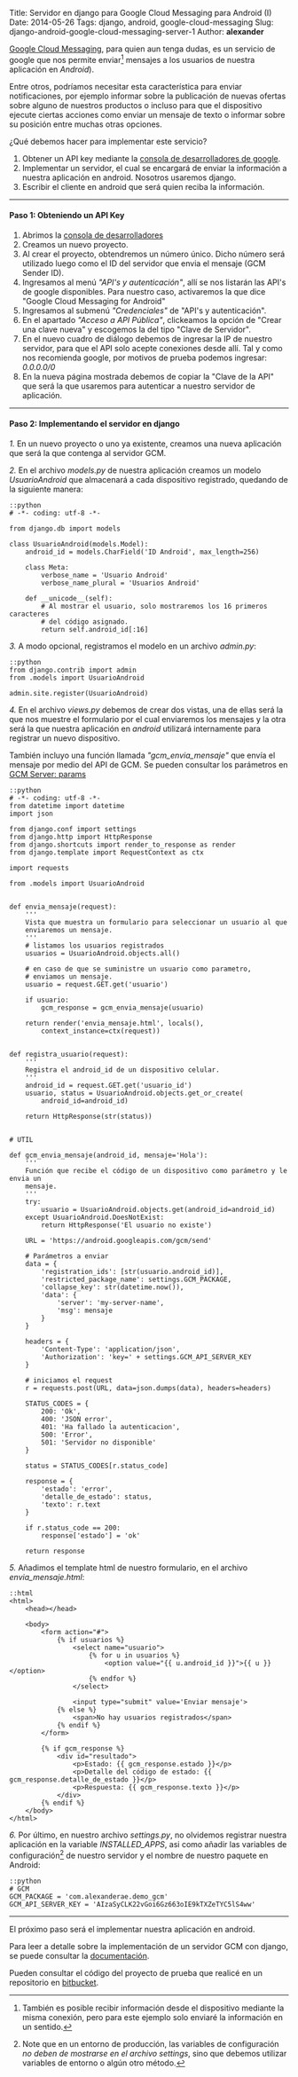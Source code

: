 Title: Servidor en django para Google Cloud Messaging para Android (I)
Date: 2014-05-26
Tags: django, android, google-cloud-messaging
Slug: django-android-google-cloud-messaging-server-1
Author: __alexander__

[Google Cloud Messaging][gcm], para quien aun tenga dudas, es un servicio de google que nos permite enviar[^1] mensajes a los usuarios de nuestra aplicación en *Android*).

Entre otros, podríamos necesitar esta característica para enviar notificaciones, por ejemplo informar sobre la publicación de nuevas ofertas sobre alguno de nuestros productos o incluso para que el dispositivo ejecute ciertas acciones como enviar un mensaje de texto o informar sobre su posición entre muchas otras opciones.

¿Qué debemos hacer para implementar este servicio?

1. Obtener un API key mediante la [consola de desarrolladores de google][gdc].
2. Implementar un servidor, el cual se encargará de enviar la información a nuestra aplicación en android. Nosotros usaremos django.
3. Escribir el cliente en android que será quien reciba la información.

- - -

#### Paso 1: Obteniendo un API Key

1. Abrimos la [consola de desarrolladores][gdc]
2. Creamos un nuevo proyecto.
3. Al crear el proyecto, obtendremos un número único. Dicho número será utilizado luego como el ID del servidor que envia el mensaje (GCM Sender ID).
4. Ingresamos al menú *"API's y autenticación"*, allí se nos listarán las API's de google disponibles. Para nuestro caso, activaremos la que dice "Google Cloud Messaging for Android"
5. Ingresamos al submenú *"Credenciales"* de "API's y autenticación".
6. En el apartado *"Acceso a API Pública"*, clickeamos la opción de "Crear una clave nueva" y escogemos la del tipo "Clave de Servidor".
7. En el nuevo cuadro de diálogo debemos de ingresar la IP de nuestro servidor, para que el API solo acepte conexiones desde allí. Tal y como nos recomienda google, por motivos de prueba podemos ingresar: *0.0.0.0/0*
8. En la nueva página mostrada debemos de copiar la "Clave de la API" que será la que usaremos para autenticar a nuestro servidor de aplicación.

- - -

#### Paso 2: Implementando el servidor en django

*1.* En un nuevo proyecto o uno ya existente, creamos una nueva aplicación que será la que contenga al servidor GCM.

*2.* En el archivo *models.py* de nuestra aplicación creamos un modelo *UsuarioAndroid* que almacenará a cada dispositivo registrado, quedando de la siguiente manera:

~~~
::python
# -*- coding: utf-8 -*-

from django.db import models

class UsuarioAndroid(models.Model):
    android_id = models.CharField('ID Android', max_length=256)

    class Meta:
        verbose_name = 'Usuario Android'
        verbose_name_plural = 'Usuarios Android'

    def __unicode__(self):
        # Al mostrar el usuario, solo mostraremos los 16 primeros caracteres
        # del código asignado.
        return self.android_id[:16]
~~~

*3.* A modo opcional, registramos el modelo en un archivo *admin.py*:

~~~
::python
from django.contrib import admin
from .models import UsuarioAndroid

admin.site.register(UsuarioAndroid)
~~~

*4.* En el archivo *views.py* debemos de crear dos vistas, una de ellas será la que nos muestre el formulario por el cual enviaremos los mensajes y la otra será la que nuestra aplicación en *android* utilizará internamente para registrar un nuevo dispositivo.

También incluyo una función llamada *"gcm_envia_mensaje"* que envía el mensaje por medio del API de GCM.
Se pueden consultar los parámetros en [GCM Server: params][gcm_parametros]

~~~
::python
# -*- coding: utf-8 -*-
from datetime import datetime
import json

from django.conf import settings
from django.http import HttpResponse
from django.shortcuts import render_to_response as render
from django.template import RequestContext as ctx

import requests

from .models import UsuarioAndroid


def envia_mensaje(request):
    '''
    Vista que muestra un formulario para seleccionar un usuario al que
    enviaremos un mensaje.
    '''
    # listamos los usuarios registrados
    usuarios = UsuarioAndroid.objects.all()

    # en caso de que se suministre un usuario como parametro,
    # enviamos un mensaje.
    usuario = request.GET.get('usuario')

    if usuario:
        gcm_response = gcm_envia_mensaje(usuario)

    return render('envia_mensaje.html', locals(),
        context_instance=ctx(request))


def registra_usuario(request):
    '''
    Registra el android_id de un dispositivo celular.
    '''
    android_id = request.GET.get('usuario_id')
    usuario, status = UsuarioAndroid.objects.get_or_create(
        android_id=android_id)

    return HttpResponse(str(status))


# UTIL

def gcm_envia_mensaje(android_id, mensaje='Hola'):
    '''
    Función que recibe el código de un dispositivo como parámetro y le envia un
    mensaje.
    '''
    try:
        usuario = UsuarioAndroid.objects.get(android_id=android_id)
    except UsuarioAndroid.DoesNotExist:
        return HttpResponse('El usuario no existe')

    URL = 'https://android.googleapis.com/gcm/send'

    # Parámetros a enviar
    data = {
        'registration_ids': [str(usuario.android_id)],
        'restricted_package_name': settings.GCM_PACKAGE,
        'collapse_key': str(datetime.now()),
        'data': {
            'server': 'my-server-name',
            'msg': mensaje
        }
    }

    headers = {
        'Content-Type': 'application/json',
        'Authorization': 'key=' + settings.GCM_API_SERVER_KEY
    }

    # iniciamos el request
    r = requests.post(URL, data=json.dumps(data), headers=headers)

    STATUS_CODES = {
        200: 'Ok',
        400: 'JSON error',
        401: 'Ha fallado la autenticacion',
        500: 'Error',
        501: 'Servidor no disponible'
    }

    status = STATUS_CODES[r.status_code]

    response = {
        'estado': 'error',
        'detalle_de_estado': status,
        'texto': r.text
    }

    if r.status_code == 200:
        response['estado'] = 'ok'

    return response

~~~

*5.* Añadimos el template html de nuestro formulario, en el archivo *envia_mensaje.html*:

~~~
::html
<html>
    <head></head>

    <body>
        <form action="#">
            {% if usuarios %}
                <select name="usuario">
                    {% for u in usuarios %}
                        <option value="{{ u.android_id }}">{{ u }}</option>
                    {% endfor %}
                </select>

                <input type="submit" value='Enviar mensaje'>
            {% else %}
                <span>No hay usuarios registrados</span>
            {% endif %}
        </form>

        {% if gcm_response %}
            <div id="resultado">
                <p>Estado: {{ gcm_response.estado }}</p>
                <p>Detalle del código de estado: {{ gcm_response.detalle_de_estado }}</p>
                <p>Respuesta: {{ gcm_response.texto }}</p>
            </div>
        {% endif %}
    </body>
</html>
~~~

*6.* Por último, en nuestro archivo *settings.py*, no olvidemos registrar nuestra aplicación en la variable *INSTALLED_APPS*, asi como añadir las variables de configuración[^2] de nuestro servidor y el nombre de nuestro paquete en Android:

~~~
::python
# GCM
GCM_PACKAGE = 'com.alexanderae.demo_gcm'
GCM_API_SERVER_KEY = 'AIzaSyCLK22vGoi6Gz663oIE9kTXZeTYC5lS4ww'
~~~

- - -

El próximo paso será el implementar nuestra aplicación en android.

Para leer a detalle sobre la implementación de un servidor GCM con django, se puede consultar la [documentación][gcm_server_docs].

Pueden consultar el código del proyecto de prueba que realicé en un repositorio en [bitbucket][repo-server].


[^1]: También es posible recibir información desde el dispositivo mediante la misma conexión, pero para este ejemplo solo enviaré la información en un sentido.
[^2]: Note que en un entorno de producción, las variables de configuración *no deben de mostrarse en el archivo settings*, sino que debemos utilizar variables de entorno o algún otro método.

[gcm]: http://developer.android.com/google/gcm/index.html
[gdc]: https://cloud.google.com/console
[gcm_parametros]: http://developer.android.com/google/gcm/server.html#params
[gcm_server_docs]: http://developer.android.com/google/gcm/server.html
[repo-server]: https://bitbucket.org/__alexander__/demo-django-gcm-server